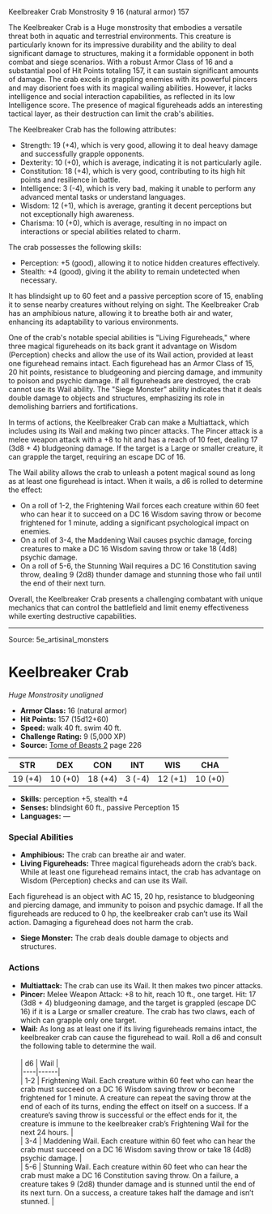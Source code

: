 <MonsterName/>Keelbreaker Crab</MonsterName>
<CreatureType/>Monstrosity</CreatureType>
<CR/>9</CR>
<AC/>16 (natural armor)</AC>
<HP/>157</HP>
<summary>The Keelbreaker Crab is a Huge monstrosity that embodies a versatile threat both in aquatic and terrestrial environments. This creature is particularly known for its impressive durability and the ability to deal significant damage to structures, making it a formidable opponent in both combat and siege scenarios. With a robust Armor Class of 16 and a substantial pool of Hit Points totaling 157, it can sustain significant amounts of damage. The crab excels in grappling enemies with its powerful pincers and may disorient foes with its magical wailing abilities. However, it lacks intelligence and social interaction capabilities, as reflected in its low Intelligence score. The presence of magical figureheads adds an interesting tactical layer, as their destruction can limit the crab's abilities.</summary>

<detail>

The Keelbreaker Crab has the following attributes: 
- Strength: 19 (+4), which is very good, allowing it to deal heavy damage and successfully grapple opponents. 
- Dexterity: 10 (+0), which is average, indicating it is not particularly agile. 
- Constitution: 18 (+4), which is very good, contributing to its high hit points and resilience in battle. 
- Intelligence: 3 (-4), which is very bad, making it unable to perform any advanced mental tasks or understand languages. 
- Wisdom: 12 (+1), which is average, granting it decent perceptions but not exceptionally high awareness. 
- Charisma: 10 (+0), which is average, resulting in no impact on interactions or special abilities related to charm.

The crab possesses the following skills: 
- Perception: +5 (good), allowing it to notice hidden creatures effectively. 
- Stealth: +4 (good), giving it the ability to remain undetected when necessary.

It has blindsight up to 60 feet and a passive perception score of 15, enabling it to sense nearby creatures without relying on sight. The Keelbreaker Crab has an amphibious nature, allowing it to breathe both air and water, enhancing its adaptability to various environments.

One of the crab's notable special abilities is "Living Figureheads," where three magical figureheads on its back grant it advantage on Wisdom (Perception) checks and allow the use of its Wail action, provided at least one figurehead remains intact. Each figurehead has an Armor Class of 15, 20 hit points, resistance to bludgeoning and piercing damage, and immunity to poison and psychic damage. If all figureheads are destroyed, the crab cannot use its Wail ability. The "Siege Monster" ability indicates that it deals double damage to objects and structures, emphasizing its role in demolishing barriers and fortifications.

In terms of actions, the Keelbreaker Crab can make a Multiattack, which includes using its Wail and making two pincer attacks. The Pincer attack is a melee weapon attack with a +8 to hit and has a reach of 10 feet, dealing 17 (3d8 + 4) bludgeoning damage. If the target is a Large or smaller creature, it can grapple the target, requiring an escape DC of 16.

The Wail ability allows the crab to unleash a potent magical sound as long as at least one figurehead is intact. When it wails, a d6 is rolled to determine the effect:
- On a roll of 1-2, the Frightening Wail forces each creature within 60 feet who can hear it to succeed on a DC 16 Wisdom saving throw or become frightened for 1 minute, adding a significant psychological impact on enemies.
- On a roll of 3-4, the Maddening Wail causes psychic damage, forcing creatures to make a DC 16 Wisdom saving throw or take 18 (4d8) psychic damage.
- On a roll of 5-6, the Stunning Wail requires a DC 16 Constitution saving throw, dealing 9 (2d8) thunder damage and stunning those who fail until the end of their next turn.

Overall, the Keelbreaker Crab presents a challenging combatant with unique mechanics that can control the battlefield and limit enemy effectiveness while exerting destructive capabilities.</detail>



---

Source: 5e_artisinal_monsters

# Keelbreaker Crab

*Huge* *Monstrosity* *unaligned*

- **Armor Class:** 16 (natural armor)
- **Hit Points:** 157 (15d12+60)
- **Speed:** walk 40 ft. swim 40 ft.
- **Challenge Rating:** 9 (5,000 XP)
- **Source:** [Tome of Beasts 2](https://koboldpress.com/kpstore/product/tome-of-beasts-2-for-5th-edition) page 226

| STR | DEX | CON | INT | WIS | CHA |
| --- | --- | --- | --- | --- | --- |
| 19 (+4) | 10 (+0) | 18 (+4) | 3 (-4) | 12 (+1) | 10 (+0) |

- **Skills:** perception +5, stealth +4
- **Senses:** blindsight 60 ft., passive Perception 15
- **Languages:** —

### Special Abilities

- **Amphibious:** The crab can breathe air and water.
- **Living Figureheads:** Three magical figureheads adorn the crab’s back. While at least one figurehead remains intact, the crab has advantage on Wisdom (Perception) checks and can use its Wail.

Each figurehead is an object with AC 15, 20 hp, resistance to bludgeoning and piercing damage, and immunity to poison and psychic damage. If all the figureheads are reduced to 0 hp, the keelbreaker crab can’t use its Wail action. Damaging a figurehead does not harm the crab.
- **Siege Monster:** The crab deals double damage to objects and structures.

### Actions

- **Multiattack:** The crab can use its Wail. It then makes two pincer attacks.
- **Pincer:** Melee Weapon Attack: +8 to hit, reach 10 ft., one target. Hit: 17 (3d8 + 4) bludgeoning damage, and the target is grappled (escape DC 16) if it is a Large or smaller creature. The crab has two claws, each of which can grapple only one target.
- **Wail:** As long as at least one if its living figureheads remains intact, the keelbreaker crab can cause the figurehead to wail. Roll a d6 and consult the following table to determine the wail.<br><br>| d6 | Wail |<br>|----|------|<br>| 1-2 | Frightening Wail. Each creature within 60 feet who can hear the crab must succeed on a DC 16 Wisdom saving throw or become frightened for 1 minute. A creature can repeat the saving throw at the end of each of its turns, ending the effect on itself on a success. If a creature’s saving throw is successful or the effect ends for it, the creature is immune to the keelbreaker crab’s Frightening Wail for the next 24 hours. |<br>| 3-4 | Maddening Wail. Each creature within 60 feet who can hear the crab must succeed on a DC 16 Wisdom saving throw or take 18 (4d8) psychic damage. |<br>| 5-6 | Stunning Wail. Each creature within 60 feet who can hear the crab must make a DC 16 Constitution saving throw. On a failure, a creature takes 9 (2d8) thunder damage and is stunned until the end of its next turn. On a success, a creature takes half the damage and isn’t stunned. |




